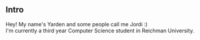 ## Intro
Hey! My name's Yarden and some people call me Jordi :)  
I'm currently a third year Computer Science student in Reichman University.

